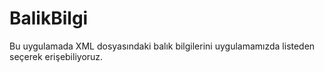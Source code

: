 # BalikBilgi
Bu uygulamada XML dosyasındaki balık bilgilerini uygulamamızda listeden seçerek erişebiliyoruz.
